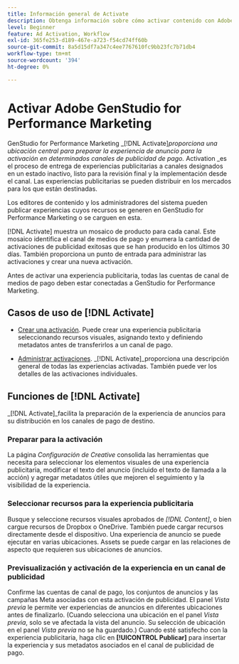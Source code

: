 ```yaml
---
title: Información general de Activate
description: Obtenga información sobre cómo activar contenido con Adobe Experience Cloud y aplicaciones de terceros.
level: Beginner
feature: Ad Activation, Workflow
exl-id: 365fe253-d189-467e-a723-f54cd74ff60b
source-git-commit: 8a5d15df7a347c4ee7767610fc9bb23fc7b71db4
workflow-type: tm+mt
source-wordcount: '394'
ht-degree: 0%

---
```


# Activar Adobe GenStudio for Performance Marketing

GenStudio for Performance Marketing _[!DNL Activate]_proporciona una ubicación central para preparar la experiencia de anuncio para la activación en determinados canales de publicidad de pago._ Activation _es el proceso de entrega de experiencias publicitarias a canales designados en un estado inactivo, listo para la revisión final y la implementación desde el canal. Las experiencias publicitarias se pueden distribuir en los mercados para los que están destinadas.

Los editores de contenido y los administradores del sistema pueden publicar experiencias cuyos recursos se generen en GenStudio for Performance Marketing o se carguen en esta.

[!DNL Activate] muestra un mosaico de producto para cada canal. Este mosaico identifica el canal de medios de pago y enumera la cantidad de activaciones de publicidad exitosas que se han producido en los últimos 30 días. También proporciona un punto de entrada para administrar las activaciones y crear una nueva activación.

Antes de activar una experiencia publicitaria, todas las cuentas de canal de medios de pago deben estar conectadas a GenStudio for Performance Marketing.

## Casos de uso de [!DNL Activate]

* [Crear una activación](create-activation.md). Puede crear una experiencia publicitaria seleccionando recursos visuales, asignando texto y definiendo metadatos antes de transferirlos a un canal de pago.

* [Administrar activaciones](manage-activations.md). _[!DNL Activate]_proporciona una descripción general de todas las experiencias activadas. También puede ver los detalles de las activaciones individuales.

## Funciones de [!DNL Activate]

_[!DNL Activate]_facilita la preparación de la experiencia de anuncios para su distribución en los canales de pago de destino.

### Preparar para la activación

La página _Configuración de Creative_ consolida las herramientas que necesita para seleccionar los elementos visuales de una experiencia publicitaria, modificar el texto del anuncio (incluido el texto de llamada a la acción) y agregar metadatos útiles que mejoren el seguimiento y la visibilidad de la experiencia.

### Seleccionar recursos para la experiencia publicitaria

Busque y seleccione recursos visuales aprobados de _[!DNL Content]_, o bien cargue recursos de Dropbox o OneDrive. También puede cargar recursos directamente desde el dispositivo. Una experiencia de anuncio se puede ejecutar en varias ubicaciones. Assets se puede cargar en las relaciones de aspecto que requieren sus ubicaciones de anuncios.

### Previsualización y activación de la experiencia en un canal de publicidad

Confirme las cuentas de canal de pago, los conjuntos de anuncios y las campañas Meta asociadas con esta activación de publicidad. El panel _Vista previa_ le permite ver experiencias de anuncios en diferentes ubicaciones antes de finalizarlo. (Cuando selecciona una ubicación en el panel _Vista previa_, solo se ve afectada la vista del anuncio. Su selección de ubicación en el panel _Vista previa_ no se ha guardado.) Cuando esté satisfecho con la experiencia publicitaria, haga clic en **[!UICONTROL Publicar]** para insertar la experiencia y sus metadatos asociados en el canal de publicidad de pago.
